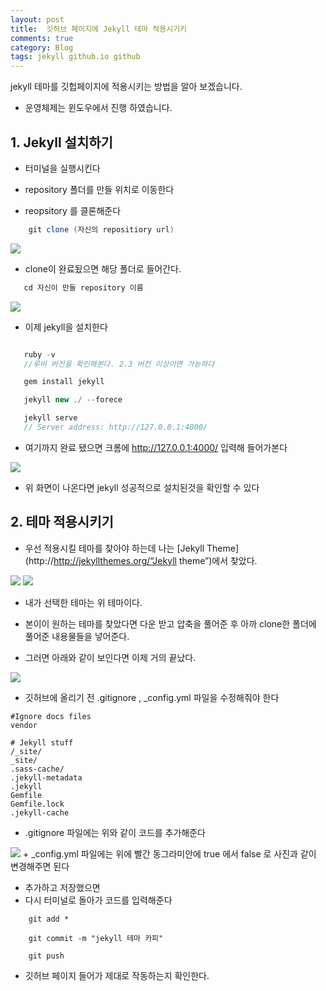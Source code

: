 ```yaml
---
layout: post
title:  깃허브 페이지에 Jekyll 테마 적용시기키
comments: true
category: Blog
tags: jekyll github.io github
---
```


jekyll 테마를 깃헙페이지에 적용시키는 방법을 알아 보겠습니다.  
 * 운영체제는 윈도우에서 진행 하였습니다.

## 1. Jekyll 설치하기
 + 터미널을 실행시킨다  

 + repository 폴더를 만들 위치로 이동한다

 + reopsitory 를 클론해준다
```java
    git clone (자신의 repositiory url)

```    

<img src="https://switch-coder.github.io/public/imgs/jekyll_install1.JPG" class="img">   
<!-- 터미널  사진 -->

 + clone이 완료됬으면 해당 폴더로 들어간다.  
 ```java
    cd 자신이 만들 repository 이름

```  
<img src="https://switch-coder.github.io/public/imgs/jekyll_install2.jpg" class="img">   

 + 이제 jekyll을 설치한다  

 ```java

    ruby -v
    //루비 버전을 확인해본다. 2.3 버전 이상이면 가능하다

    gem install jekyll

    jekyll new ./ --forece

    jekyll serve
    // Server address: http://127.0.0.1:4000/

 ```   

 + 여기까지 완료 됐으면 크롬에 http://127.0.0.1:4000/ 입력해 들어가본다

<img src="https://switch-coder.github.io/public/imgs/jekyll_install4.jpg" class="img">   

+ 위 화면이 나온다면 jekyll 성공적으로 설치된것을 확인할 수 있다

## 2. 테마 적용시키기

+ 우선 적용시킬 테마를 찾아야 하는데 나는 [Jekyll Theme](http://http://jekyllthemes.org/“Jekyll theme”)에서 찾았다. 

<img src="https://switch-coder.github.io/public/imgs/jekyll_theme1.JPG" class="img">   
<img src="https://switch-coder.github.io/public/imgs/jekyll_theme2.JPG" class="img">   
 
+  내가 선택한 테마는 위 테마이다.   

+ 본이이 원하는 테마를 찾았다면 다운 받고 압축을 풀어준 후 아까 clone한 폴더에 풀어준 내용물들을 넣어준다.  

+ 그러면 아래와 같이 보인다면 이제 거의 끝났다.  
<img src="https://switch-coder.github.io/public/imgs/jekyll_theme3.JPG" class="img">    

+ 깃허브에 올리기 전 .gitignore , _config.yml 파일을 수정해줘야 한다

```t
#Ignore docs files
vendor

# Jekyll stuff
/_site/
_site/
.sass-cache/
.jekyll-metadata
.jekyll
Gemfile
Gemfile.lock
.jekyll-cache

```  
+ .gitignore 파일에는 위와 같이 코드를 추가해준다

<img src="https://switch-coder.github.io/public/imgs/config_yml.JPG" class="img">    
+ _config.yml 파일에는 위에 빨간 동그라미안에 true 에서 false 로 사진과 같이 변경해주면 된다

+ 추가하고 저장했으면 
+ 다시 터미널로 돌아가 코드를 입력해준다
```t
    git add *
    
    git commit -m "jekyll 테마 카피"

    git push

```  

+ 깃허브 페이지 들어가 제대로 작동하는지 확인한다.  
